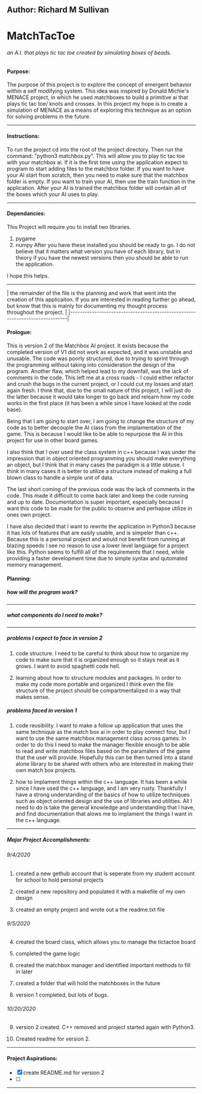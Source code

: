 ## Author: Richard M Sullivan

# MatchTacToe 
###### an A.I. that plays tic tac toe created by simulating boxes of beads.

#### Purpose:

The purpose of this project is to explore the concept of
emergent behavior within a self modifying system. This 
idea was inspired by Donald Michie's MENACE project, in
which he used matchboxes to build a primitive ai that 
plays tic tac toe/ knots and crosses. In this project my
hope is to create a simulation of MENACE as a means of 
exploring this technique as an option for solving problems
in the future.

-----------------------------------------------------------
#### Instructions:

To run the project cd into the root of the project directory. Then run the 
command: "python3 matchbox.py". This will allow you to play tic tac toe
with your matchbox ai. If it is the first time using the application expect 
to program to start adding files to the matchbox folder. If you want to have
your AI start from scratch, then you need to make sure that the matchbox folder
is empty. If you want to train your AI, then use the train function in the 
application. After your AI is trained the matchbox folder will contain all
of the boxes which your AI uses to play.

-------------------------------------------------------------------------
#### Dependancies:

This Project will require you to install two libraries. 
1. pygame
2. numpy
After you have these installed you should be ready to go. I do not believe
that it matters what version you have of each library, but in theory if
you have the newest versions then you should be able to run the application.

I hope this helps.

---------------------------------------------------------------------------

| the remainder of the file is the planning and work that went into the 
creation of this applicaiton. If you are interested in reading further go 
ahead, but know that this is mainly for documenting my thought process 
throughout the project. | 
|-----------------------------------------------------------------------------|

#### Prologue:

This is version 2 of the Matchbox AI project. It exists because the completed
version of V1 did not work as expected, and it was unstable and unusable. 
The code was poorly structured, due to trying to sprint through the programming
without taking into consideration the design of the program. Another flaw,
which helped lead to my downfall, was the lack of comments in the code. This
left me at a cross roads - I could either refactor and crush the bugs in the
current project, or I could cut my losses and start again fresh. I think that,
due to the small nature of this project, I will just do the latter because
it would take longer to go back and relearn how my code works in the first 
place (it has been a while since I have looked at the code base). 

Being that I am going to start over, I am going to change the structure of
my code as to better decouple the AI class from the implamentation of the
game. This is because I would like to be able to repurpose the AI in this
project for use in other board games. 

I also think that I over used the class system in c++ because I was under the 
impression that in object oriented programming you should make everything an 
object, but I think that in many cases the paradigm is a little obtuse. I 
think in many cases it is better to utilize a structure instead of making a 
full blown class to handle a simple unit of data.

The last short coming of the previous code was the lack of comments in the
code. This made it difficult to come back later and keep the code running and 
up to date. Documentation is super important, especially because I want this 
code to be made for the public to observe and perhapse utilize in ones own
project. 

I have also decided that I want to rewrite the application in Python3 because
it has lots of features that are easily usable, and is simpeler than c++. 
Because this is a personal project and would not benefit from running at 
blazing speeds I see no reason to use a lower level language for a project
like this. Python seems to fulfill all of the requirements that I need, while
providing a faster development time due to simple syntax and qutomated memory
management.

#### Planning:

##### how will the program work?

------------------------------------------------------------------

##### what components do I need to make?

--------------------------------------------------------------

##### problems I expect to face in version 2

1. code structure.
I need to be careful to think about how to organize my code to make sure
that it is organized enough so it stays neat as it grows. I want to avoid
spaghetti code hell.

2. learning about how to structure modules and packages.
In order to make my code more portable and organized I think even the file 
structure of the project should be compartmentalized in a way that makes
sense.

##### problems faced in version 1 

1. code reusibility. 
I want to make a follow up application that uses the same
technique as the match box ai in order to play connect four,
but I want to use the same matchbox management class across
games. In order to do this I need to make the manager flexible
enough to be able to read and write matchbox files based on the
paramaters of the game that the user will provide. Hopefully 
this can be then turned into a stand alone library to be
shared with others who are interested in making their own 
match box projects.

2. how to implament things within the c++ language.
It has been a while since I have used the c++ language, and I
am very rusty. Thankfully I have a strong understanding of the
basics of how to utilize techniques such as object oriented
design and the use of libraries and utilities. All I need to do
is take the general knowledge and understanding that I have,
and find documentation that alows me to implament the things I
want in the c++ language. 

-------------------------------------------------------------------

##### Major Project Accomplishments:

###### 9/4/2020
1. created a new gethub account that is seperate from my student
account for school to hold personal projects

2. created a new repository and populated it with a makefile of
my own design

3. created an empty project and wrote out a the readme.txt file

###### 9/5/2020
4. created the board class, which allows you to manage the tictactoe
board
    
5. completed the game logic
    
6. created the matchbox manager and identified important methods to
fill in later
    
7. created a folder that will hold the matchboxes in the future

8. version 1 completed, but lots of bugs.

###### 10/20/2020
9. version 2 created. C++ removed and project started again with Python3.

10. Created readme for version 2.

-----------------------------------------------------------------------
    
#### Project Aspirations:
- [x] create README.md for version 2
- [ ]

-----------------------------------------------------------------
